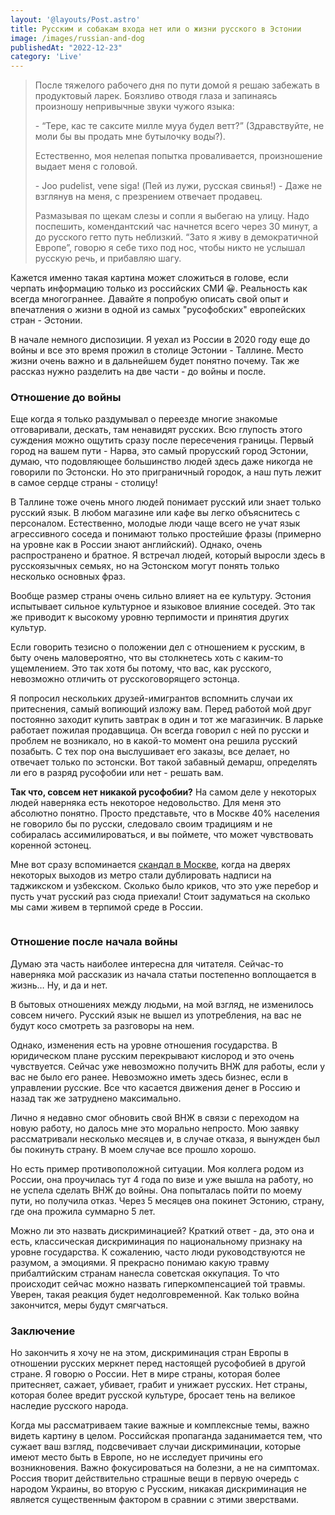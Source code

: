 ```yaml
---
layout: '@layouts/Post.astro'
title: Русским и собакам входа нет или о жизни русского в Эстонии
image: /images/russian-and-dog
publishedAt: "2022-12-23"
category: 'Live'
---
```


> После тяжелого рабочего дня по пути домой я решаю забежать в продуктовый ларек. Боязливо отводя глаза и запинаясь произношу непривычные звуки чужого языка: 
>
> \- “Тере, кас те саксите милле мууа будел ветт?” (Здравствуйте, не моли бы вы продать мне бутылочку воды?).
>
> Естественно, моя нелепая попытка проваливается, произношение выдает меня с головой. 
>
> \- Joo pudelist, vene siga! (Пей из лужи, русская свинья!) - Даже не взглянув на меня, с презрением отвечает продавец. 
>
> Размазывая по щекам слезы и сопли я выбегаю на улицу. Надо поспешить, комендантский час начнется всего через 30 минут, а до русского гетто путь неблизкий.
> “Зато я живу в демократичной Европе”, говорю я себе тихо под нос, чтобы никто не услышал русскую речь, и прибавляю шагу.

Кажется именно такая картина может сложиться в голове, если черпать информацию только из российских СМИ 😀. Реальность как всегда многограннее. Давайте я попробую описать свой опыт и впечатления о жизни в одной из самых "русофобских" европейских стран - Эстонии.

В начале немного диспозиции. Я уехал из России в 2020 году еще до войны и все это время прожил в столице Эстонии - Таллине. Место жизни очень важно и в дальнейшем будет понятно почему. Так же рассказ нужно разделить на две части - до войны и после.

### Отношение до войны

Еще когда я только раздумывал о переезде многие знакомые отговаривали, дескать, там ненавидят русских. Всю глупость этого суждения можно ощутить сразу после пересечения границы. Первый город на вашем пути - Нарва, это самый прорусский город Эстонии, думаю, что подовляющее большинство людей здесь даже никогда не говорили по Эстонски. Но это приграничный городок, а наш путь лежит в самое сердце страны - столицу!

В Таллине тоже очень много людей понимает русский или знает только русский язык. В любом магазине или кафе вы легко объяснитесь с персоналом. Естественно, молодые люди чаще всего не учат язык агрессивного соседа и понимают только простейшие фразы (примерно на уровне как в России знают английский). Однако, очень распространено и братное. Я встречал людей, который выросли здесь в русскоязычных семьях, но на Эстонском могут понять только несколько основных фраз.

Вообще размер страны очень сильно влияет на ее культуру. Эстония испытывает сильное культурное и языковое влияние соседей. Это так же приводит к высокому уровню терпимости и принятия других культур.

Если говорить тезисно о положении дел с отношением к русским, в быту очень маловероятно, что вы столкнетесь хоть с каким-то ущемлением. Это так хотя бы потому, что вас, как русского, невозможно отличить от русскоговорящего эстонца.

Я попросил нескольких друзей-имигрантов вспомнить случаи их притеснения, самый вопиющий изложу вам. Перед работой мой друг постоянно заходит купить завтрак в один и тот же магазинчик. В ларьке работает пожилая продавщица. Он всегда говорил с ней по русски и проблем не возникало, но в какой-то момент она решила русский позабыть. С тех пор она выслушивает его заказы, все делает, но отвечает только по эстонски. Вот такой забавный демарш, определять ли его в разряд русофобии или нет - решать вам.

**Так что, совсем нет никакой русофобии?** На самом деле у некоторых людей наверняка есть некоторое недовольство. Для меня это абсолютно понятно. Просто представьте, что в Москве 40% населения не говорило бы по русски, следовало своим традициям и не собиралась ассимилироваться, и вы поймете, что может чувствовать коренной эстонец.

Мне вот сразу вспоминается <a href="https://novayagazeta.ru/articles/2021/12/16/my-russkii-znaem-dazhe-luchshe" target="_blank">скандал в Москве</a>, когда на дверях некоторых выходов из метро стали дублировать надписи на таджикском и узбекском. Сколько было криков, что это уже перебор и пусть учат русский раз сюда приехали! Стоит задуматься на сколько мы сами живем в терпимой среде в России.

<img src="https://novayagazeta.ru/static/records/fd27c9f812404bbd984b1cc45875239d.webp" alt="">

### Отношение после начала войны

Думаю эта часть наиболее интересна для читателя. Сейчас-то наверняка мой рассказик из начала статьи постепенно воплощается в жизнь… Ну, и да и нет.

В бытовых отношениях между людьми, на мой взгляд, не изменилось совсем ничего. Русский язык не вышел из употребления, на вас не будут косо смотреть за разговоры на нем.

Однако, изменения есть на уровне отношения государства. В юридическом плане русским перекрывают кислород и это очень чувствуется. Сейчас уже невозможно получить ВНЖ для работы, если у вас не было его ранее. Невозможно иметь здесь бизнес, если в управлении русские. Все что касается движения денег в Россию и назад так же затруднено максимально.

Лично я недавно смог обновить свой ВНЖ в связи с переходом на новую работу, но далось мне это морально непросто. Мою заявку рассматривали несколько месяцев и, в случае отказа, я вынужден был бы покинуть страну. В моем случае все прошло хорошо.

Но есть пример противоположной ситуации. Моя коллега родом из России, она проучилась тут 4 года по визе и уже вышла на работу, но не успела сделать ВНЖ до войны. Она попыталась пойти по моему пути, но получила отказ. Через 5 месяцев она покинет Эстонию, страну, где она прожила суммарно 5 лет.

Можно ли это назвать дискриминацией? Краткий ответ - да, это она и есть, классическая дискриминация по национальному признаку на уровне государства. К сожалению, часто люди руководствуются не разумом, а эмоциями. Я прекрасно понимаю какую травму прибалтийским странам нанесла советская оккупация. То что происходит сейчас можно назвать гиперкомпенсацией той травмы. Уверен, такая реакция будет недолговременной. Как только война закончится, меры будут смягчаться.

### Заключение

Но закончить я хочу не на этом, дискриминация стран Европы в отношении русских меркнет перед настоящей русофобией в другой стране. Я говорю о России. Нет в мире страны, которая более притесняет, сажает, убивает, грабит и унижает русских. Нет страны, которая более вредит русской культуре, бросает тень на великое наследие русского народа.

Когда мы рассматриваем такие важные и комплексные темы, важно видеть картину в целом. Российская пропаганда заданимается тем, что сужает ваш взгляд, подсвечивает случаи дискриминации, которые имеют место быть в Европе, но не исследует причины его возникновения. Важно фокусироваться на болезни, а не на симптомах. Россия творит действительно страшные вещи в первую очередь с народом Украины, во вторую с Русским, никакая дискриминация не является существенным фактором в сравнии с этими зверствами.